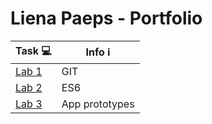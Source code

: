 # Liena Paeps - Portfolio 

| Task 💻    | Info ℹ         |
| ---------| ------------- |
| [Lab 1](https://github.com/lienapaeps/dev5-lab1) | GIT |
| [Lab 2](https://github.com/lienapaeps/DEV5-myportfolio/tree/main/dev5-lab2) | ES6 |
| [Lab 3](https://github.com/lienapaeps/DEV5-myportfolio/tree/main/dev5-lab3) | App prototypes |
